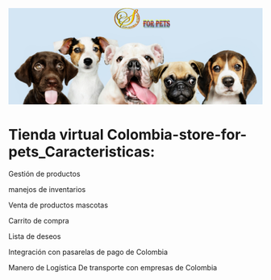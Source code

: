 ![](https://github.com/lcarloszapatag/colombia-store-for-pets/blob/main/colombia%20for%20pets%20portada.png?raw=true)

# Tienda virtual Colombia-store-for-pets_Caracteristicas:


Gestión de productos

manejos de inventarios

Venta de productos mascotas

Carrito de compra

Lista de deseos

Integración con pasarelas de pago de Colombia

Manero de Logística De transporte con empresas de Colombia


